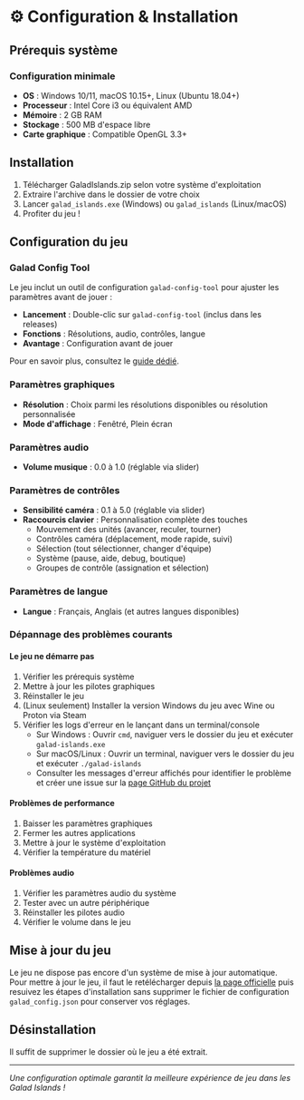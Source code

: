 # ⚙️ Configuration & Installation

## Prérequis système

### Configuration minimale

- **OS** : Windows 10/11, macOS 10.15+, Linux (Ubuntu 18.04+)
- **Processeur** : Intel Core i3 ou équivalent AMD
- **Mémoire** : 2 GB RAM
- **Stockage** : 500 MB d'espace libre
- **Carte graphique** : Compatible OpenGL 3.3+


## Installation

1. Télécharger GaladIslands.zip selon votre système d'exploitation
2. Extraire l'archive dans le dossier de votre choix
3. Lancer `galad_islands.exe` (Windows) ou `galad_islands` (Linux/macOS)
4. Profiter du jeu !

## Configuration du jeu

### Galad Config Tool

Le jeu inclut un outil de configuration `galad-config-tool` pour ajuster les paramètres avant de jouer :

- **Lancement** : Double-clic sur `galad-config-tool` (inclus dans les releases)
- **Fonctions** : Résolutions, audio, contrôles, langue
- **Avantage** : Configuration avant de jouer

Pour en savoir plus, consultez le [guide dédié](../tools/galad-config-tool.md).

### Paramètres graphiques

- **Résolution** : Choix parmi les résolutions disponibles ou résolution personnalisée
- **Mode d'affichage** : Fenêtré, Plein écran

### Paramètres audio

- **Volume musique** : 0.0 à 1.0 (réglable via slider)

### Paramètres de contrôles

- **Sensibilité caméra** : 0.1 à 5.0 (réglable via slider)
- **Raccourcis clavier** : Personnalisation complète des touches
  - Mouvement des unités (avancer, reculer, tourner)
  - Contrôles caméra (déplacement, mode rapide, suivi)
  - Sélection (tout sélectionner, changer d'équipe)
  - Système (pause, aide, debug, boutique)
  - Groupes de contrôle (assignation et sélection)

### Paramètres de langue

- **Langue** : Français, Anglais (et autres langues disponibles)

### Dépannage des problèmes courants

#### Le jeu ne démarre pas

1. Vérifier les prérequis système
2. Mettre à jour les pilotes graphiques
3. Réinstaller le jeu
4. (Linux seulement) Installer la version Windows du jeu avec Wine ou Proton via Steam
5. Vérifier les logs d'erreur en le lançant dans un terminal/console
   - Sur Windows : Ouvrir `cmd`, naviguer vers le dossier du jeu et exécuter `galad-islands.exe`
   - Sur macOS/Linux : Ouvrir un terminal, naviguer vers le dossier du jeu et exécuter `./galad-islands`
   - Consulter les messages d'erreur affichés pour identifier le problème et créer une issue sur la [page GitHub du projet](https://github.com/Galad-Islands/Issues)

#### Problèmes de performance

1. Baisser les paramètres graphiques
2. Fermer les autres applications
3. Mettre à jour le système d'exploitation
4. Vérifier la température du matériel

#### Problèmes audio

1. Vérifier les paramètres audio du système
2. Tester avec un autre périphérique
3. Réinstaller les pilotes audio
4. Vérifier le volume dans le jeu

## Mise à jour du jeu

Le jeu ne dispose pas encore d'un système de mise à jour automatique. Pour mettre à jour le jeu, il faut  le retélécharger depuis [la page officielle](https://fydyr.github.io/Galad-Islands/releases/) puis resuivez les étapes d'installation sans supprimer le fichier de configuration `galad_config.json` pour conserver vos réglages.

## Désinstallation

Il suffit de supprimer le dossier où le jeu a été extrait.

---

*Une configuration optimale garantit la meilleure expérience de jeu dans les Galad Islands !*
